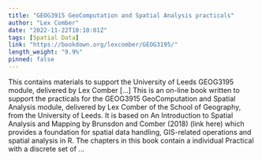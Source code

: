 ```yaml
---
title: "GEOG3915 GeoComputation and Spatial Analysis practicals"
author: "Lex Comber"
date: "2022-11-22T10:10:01Z"
tags: [Spatial Data]
link: "https://bookdown.org/lexcomber/GEOG3195/"
length_weight: "9.9%"
pinned: false
---
```


This contains materials to support the University of Leeds GEOG3195 module, delivered by Lex Comber [...] This is an on-line book written to support the practicals for the GEOG3915 GeoComputation and Spatial Analysis module, delivered by Lex Comber of the School of Geography, from the University of Leeds. It is based on An Introduction to Spatial Analysis and Mapping by Brunsdon and Comber (2018) (link here) which provides a foundation for spatial data handling, GIS-related operations and spatial analysis in R. The chapters in this book contain a individual Practical with a discrete set of ...
